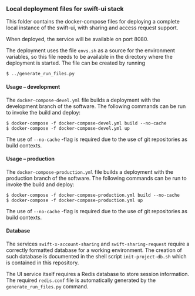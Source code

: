 ### Local deployment files for swift-ui stack
This folder contains the docker-compose files for deploying a complete local
instance of the swift-ui, with sharing and access request support.

When deployed, the service will be available on port 8080.

The deployment uses the file `envs.sh` as a source for the environment
variables, so this file needs to be available in the directory where the
deployment is started. The file can be created by running
```
$ ../generate_run_files.py
```

#### Usage – development
The `docker-compose-devel.yml` file builds a deployment with the development
branch of the software. The following commands can be run to invoke the build
and deploy:
```
$ docker-compose -f docker-compose-devel.yml build --no-cache
$ docker-compose -f docker-compose-devel.yml up
```
The use of `--no-cache` -flag is required due to the use of git repositories
as build contexts.

#### Usage – production
The `docker-compose-production.yml` file builds a deployment with the
production branch of the software. The following commands can be run to invoke
the build and deploy:
```
$ docker-compose -f docker-compose-production.yml build --no-cache
$ docker-compose -f docker-compose-production.yml up
```
The use of `--no-cache` -flag is required due to the use of git repositories
as build contexts.

#### Database
The services `swift-x-account-sharing` and `swift-sharing-request` require a
correctly formatted database for a working environment. The creation of such
database is documented in the shell script `init-project-db.sh` which is
contained in this repository.

The UI service itself requires a Redis database to store session information.
The required `redis.conf` file is automatically generated by the
`generate_run_files.py` command.
